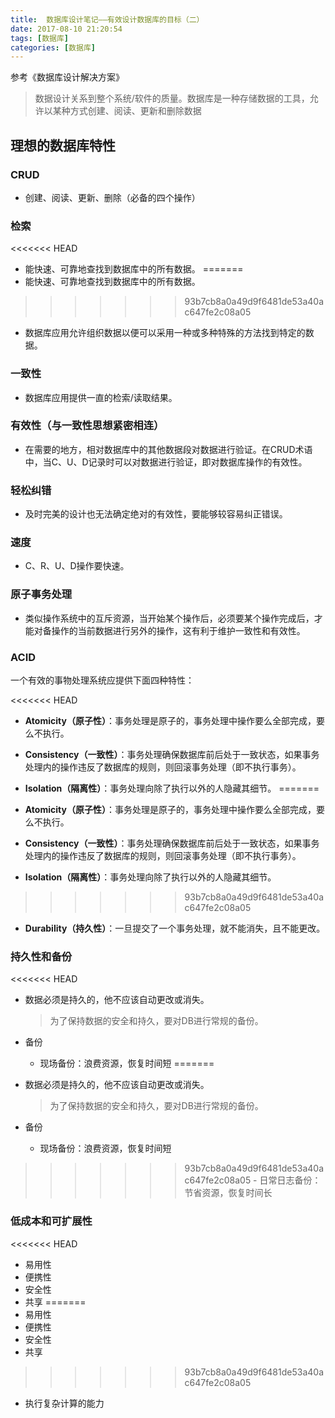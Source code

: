 ```yaml
---
title:  数据库设计笔记——有效设计数据库的目标（二）
date: 2017-08-10 21:20:54
tags: [数据库]
categories: [数据库]
---
```


参考《数据库设计解决方案》

>数据设计关系到整个系统/软件的质量。数据库是一种存储数据的工具，允许以某种方式创建、阅读、更新和删除数据

## 理想的数据库特性
 
### CRUD
-  创建、阅读、更新、删除（必备的四个操作）

### 检索

<<<<<<< HEAD
-  能快速、可靠地查找到数据库中的所有数据。
=======
-  能快速、可靠地查找到数据库中的所有数据。
>>>>>>> 93b7cb8a0a49d9f6481de53a40ac647fe2c08a05

- 数据库应用允许组织数据以便可以采用一种或多种特殊的方法找到特定的数据。  

### 一致性

-  数据库应用提供一直的检索/读取结果。

### 有效性（与一致性思想紧密相连）

-  在需要的地方，相对数据库中的其他数据段对数据进行验证。在CRUD术语中，当C、U、D记录时可以对数据进行验证，即对数据库操作的有效性。

### 轻松纠错

-  及时完美的设计也无法确定绝对的有效性，要能够较容易纠正错误。

### 速度

-  C、R、U、D操作要快速。

### 原子事务处理

-  类似操作系统中的互斥资源，当开始某个操作后，必须要某个操作完成后，才能对备操作的当前数据进行另外的操作，这有利于维护一致性和有效性。

### ACID
一个有效的事物处理系统应提供下面四种特性：

<<<<<<< HEAD
-  **Atomicity（原子性）**：事务处理是原子的，事务处理中操作要么全部完成，要么不执行。

-  **Consistency（一致性）**：事务处理确保数据库前后处于一致状态，如果事务处理内的操作违反了数据库的规则，则回滚事务处理（即不执行事务）。

-  **Isolation（隔离性）**：事务处理向除了执行以外的人隐藏其细节。
=======
-  **Atomicity（原子性）**：事务处理是原子的，事务处理中操作要么全部完成，要么不执行。

-  **Consistency（一致性）**：事务处理确保数据库前后处于一致状态，如果事务处理内的操作违反了数据库的规则，则回滚事务处理（即不执行事务）。

-  **Isolation（隔离性）**：事务处理向除了执行以外的人隐藏其细节。
>>>>>>> 93b7cb8a0a49d9f6481de53a40ac647fe2c08a05

-  **Durability（持久性）**：一旦提交了一个事务处理，就不能消失，且不能更改。



### 持久性和备份
<<<<<<< HEAD
-  数据必须是持久的，他不应该自动更改或消失。

	> 为了保持数据的安全和持久，要对DB进行常规的备份。

-  备份
	- 现场备份：浪费资源，恢复时间短
=======
-  数据必须是持久的，他不应该自动更改或消失。

	> 为了保持数据的安全和持久，要对DB进行常规的备份。

-  备份
	- 现场备份：浪费资源，恢复时间短
>>>>>>> 93b7cb8a0a49d9f6481de53a40ac647fe2c08a05
	- 日常日志备份：节省资源，恢复时间长

### 低成本和可扩展性

<<<<<<< HEAD
-  易用性
-  便携性
-  安全性
-  共享
=======
-  易用性
-  便携性
-  安全性
-  共享
>>>>>>> 93b7cb8a0a49d9f6481de53a40ac647fe2c08a05
-  执行复杂计算的能力